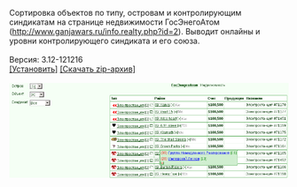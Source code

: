 Сортировка объектов по типу, островам и контролирующим синдикатам на странице недвижимости ГосЭнегоАтом (http://www.ganjawars.ru/info.realty.php?id=2). Выводит онлайны и уровни контролирующего синдиката и его союза.
<br>
<br>
Версия: 3.12-121216
<br>
[[Установить]](https://raw.githubusercontent.com/MyRequiem/comfortablePlayingInGW/master/separatedScripts/GosEnergoAtomFilter/gosEnergoAtomFilter.user.js) [[Скачать zip-архив]](https://raw.githubusercontent.com/MyRequiem/comfortablePlayingInGW/master/separatedScripts/GosEnergoAtomFilter/gosEnergoAtomFilter.user.js.zip)
<br>
<br>
![GosEnergoAtomFilter](https://raw.githubusercontent.com/MyRequiem/comfortablePlayingInGW/master/imgs/GosEnergoAtomFilter/screen.png)
<br>
